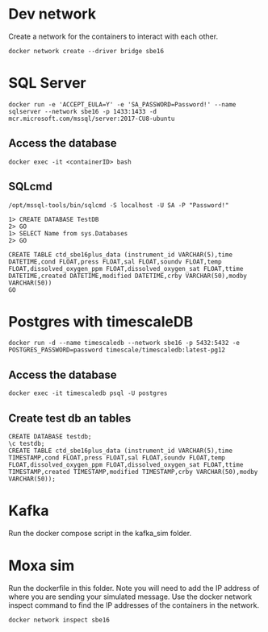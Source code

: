 # Dev network

Create a network for the containers to interact with each other.

    docker network create --driver bridge sbe16
    

# SQL Server

    docker run -e 'ACCEPT_EULA=Y' -e 'SA_PASSWORD=Password!' --name sqlserver --network sbe16 -p 1433:1433 -d mcr.microsoft.com/mssql/server:2017-CU8-ubuntu

## Access the database

    docker exec -it <containerID> bash  

## SQLcmd

    /opt/mssql-tools/bin/sqlcmd -S localhost -U SA -P "Password!"

    1> CREATE DATABASE TestDB
    2> GO
    1> SELECT Name from sys.Databases
    2> GO

    CREATE TABLE ctd_sbe16plus_data (instrument_id VARCHAR(5),time DATETIME,cond FLOAT,press FLOAT,sal FLOAT,soundv FLOAT,temp FLOAT,dissolved_oxygen_ppm FLOAT,dissolved_oxygen_sat FLOAT,ttime DATETIME,created DATETIME,modified DATETIME,crby VARCHAR(50),modby VARCHAR(50))
    GO


# Postgres with timescaleDB

    docker run -d --name timescaledb --network sbe16 -p 5432:5432 -e POSTGRES_PASSWORD=password timescale/timescaledb:latest-pg12

 ## Access the database

    docker exec -it timescaledb psql -U postgres

 ## Create test db an tables

    CREATE DATABASE testdb;
    \c testdb;
    CREATE TABLE ctd_sbe16plus_data (instrument_id VARCHAR(5),time TIMESTAMP,cond FLOAT,press FLOAT,sal FLOAT,soundv FLOAT,temp FLOAT,dissolved_oxygen_ppm FLOAT,dissolved_oxygen_sat FLOAT,ttime TIMESTAMP,created TIMESTAMP,modified TIMESTAMP,crby VARCHAR(50),modby VARCHAR(50));

# Kafka

Run the docker compose script in the kafka_sim folder.

# Moxa sim

Run the dockerfile in this folder.  Note you will need to add the IP address of where you are sending your simulated message.  Use the docker network inspect command to find the IP addresses of the containers in the network.

    docker network inspect sbe16

